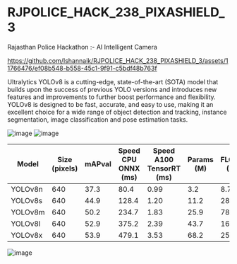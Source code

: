 # RJPOLICE_HACK_238_PIXASHIELD_3
Rajasthan Police Hackathon :- AI Intelligent Camera



https://github.com/Ishannaik/RJPOLICE_HACK_238_PIXASHIELD_3/assets/11766476/ef08b548-b558-45c1-9f91-c5bdf48b763f

Ultralytics YOLOv8 is a cutting-edge, state-of-the-art (SOTA) model that builds upon the success of previous YOLO versions and introduces new features and improvements to further boost performance and flexibility. YOLOv8 is designed to be fast, accurate, and easy to use, making it an excellent choice for a wide range of object detection and tracking, instance segmentation, image classification and pose estimation tasks.

![image](https://github.com/Ishannaik/RJPOLICE_HACK_238_PIXASHIELD_3/assets/11766476/ad70b751-5cfd-4f29-b8a1-28ed2a8ff683)
![image](https://github.com/Ishannaik/RJPOLICE_HACK_238_PIXASHIELD_3/assets/11766476/b40a039f-c52e-43d7-bcb6-2f43940408b3)

| Model   | Size (pixels) | mAPval | Speed CPU ONNX (ms) | Speed A100 TensorRT (ms) | Params (M) | FLOPs (B) |
|---------|---------------|--------|---------------------|-------------------------|------------|-----------|
| YOLOv8n | 640           | 37.3   | 80.4                | 0.99                    | 3.2        | 8.7       |
| YOLOv8s | 640           | 44.9   | 128.4               | 1.20                    | 11.2       | 28.6      |
| YOLOv8m | 640           | 50.2   | 234.7               | 1.83                    | 25.9       | 78.9      |
| YOLOv8l | 640           | 52.9   | 375.2               | 2.39                    | 43.7       | 165.2     |
| YOLOv8x | 640           | 53.9   | 479.1               | 3.53                    | 68.2       | 257.8     |

![image](https://github.com/Ishannaik/RJPOLICE_HACK_238_PIXASHIELD_3/assets/11766476/dc14c402-9969-4262-9b41-7a78d993e77b)
